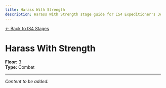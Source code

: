 ```yaml
---
title: Harass With Strength
description: Harass With Strength stage guide for IS4 Expeditioner's Joklumarkar
---
```


<div class="back-button-container">
  <a href="/is4-expeditioners/stages/" class="back-button">
    <span class="back-arrow">←</span>
    <span class="back-text">Back to IS4 Stages</span>
  </a>
</div>

# Harass With Strength

**Floor:** 3  
**Type:** Combat  

---

*Content to be added.*
